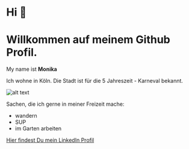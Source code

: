 # Hi :wave: 
# Willkommen auf meinem Github Profil.

My name ist **Monika**

Ich wohne in Köln. Die Stadt ist für die 5 Jahreszeit - Karneval bekannt.

![alt text](https://media3.giphy.com/media/3o84TV4t81nwhqirh6/giphy.gif?cid=ecf05e47w4o4yjrztziuhpbp9iz8z29p4eeqvt93wgptnnla&rid=giphy.gif&ct=g)

Sachen, die ich gerne in meiner Freizeit mache:

- wandern
- SUP
- im Garten arbeiten

[Hier findest Du mein LinkedIn Profil](https://www.linkedin.com/in/monika-moj-26252018a/)
